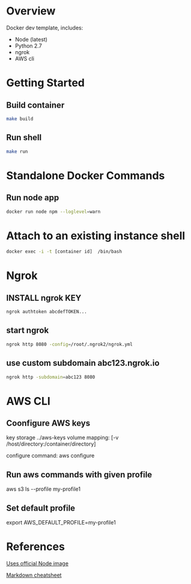 
# Overview
Docker dev template, includes:
- Node (latest)
- Python 2.7
- ngrok
- AWS cli

# Getting Started
## Build container
```bash
make build
```

## Run shell
```bash
make run
```


# Standalone Docker Commands
## Run node app
```bash
docker run node npm --loglevel=warn
```
# Attach to an existing instance shell
```bash
docker exec -i -t [container id]  /bin/bash
```


# Ngrok
## INSTALL ngrok KEY
```bash
ngrok authtoken abcdefTOKEN...
```
## start ngrok
```bash
ngrok http 8080 -config=/root/.ngrok2/ngrok.yml
```
## use custom subdomain abc123.ngrok.io
```bash
ngrok http -subdomain=abc123 8080
```

# AWS CLI
## Coonfigure AWS keys
key storage ../aws-keys
volume mapping: [-v /host/directory:/container/directory]

configure command: aws configure

## Run aws commands with given profile
aws s3 ls --profile my-profile1

## Set default profile
export AWS_DEFAULT_PROFILE=my-profile1


# References
[Uses official Node image](https://github.com/nodejs/docker-node)

[Markdown cheatsheet](https://github.com/adam-p/markdown-here/wiki/Markdown-Cheatsheet)
